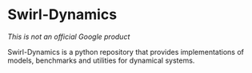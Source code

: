 # Swirl-Dynamics

*This is not an official Google product*

Swirl-Dynamics is a python repository that provides implementations of models,
benchmarks and utilities for dynamical systems.
